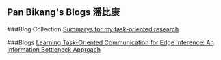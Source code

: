 ## Pan Bikang's Blogs **潘比康**
###Blog Collection
[Summarys for my task-oriented research](https://panbk.notion.site/Task-oriented-communication-ad568a28bfc5425f9468442c2087dc2c)


###Blogs
[Learning Task-Oriented Communication for Edge Inference: An Information Bottleneck Approach](https://panbk.notion.site/Learning-Task-Oriented-Communication-for-Edge-Inference-An-Information-Bottleneck-Approach-5b260131f8694957b11a35a1e127311e)